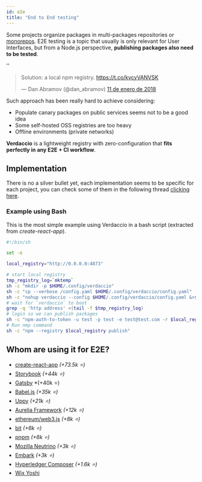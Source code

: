 ```yaml
---
id: e2e
title: "End to End testing"
---
```


Some projects organize packages in multi-packages repositories or [monorepos](https://github.com/babel/babel/blob/master/doc/design/monorepo.md). E2E testing is a topic that usually is only relevant for User Interfaces, but from a Node.js perspective, **publishing packages also need to be tested**.

<div id="codefund">''</div>

<blockquote class="twitter-tweet" data-lang="en"><p lang="en" dir="ltr">Solution: a local npm registry. <a href="https://t.co/kvcyVANVSK">https://t.co/kvcyVANVSK</a></p>&mdash; Dan Abramov (@dan_abramov) <a href="https://twitter.com/dan_abramov/status/951427674844680192?ref_src=twsrc%5Etfw">11 de enero de 2018</a></blockquote>

<script async src="https://platform.twitter.com/widgets.js" charset="utf-8"></script>

Such approach has been really hard to achieve considering:

* Populate canary packages on public services seems not to be a good idea
* Some self-hosted OSS registries are too heavy
* Offline environments (private networks)

**Verdaccio** is a lightweight registry with zero-configuration that **fits perfectly in any E2E + CI workflow**.

## Implementation

There is no a silver bullet yet, each implementation seems to be specific for each project, you can check some of them in the following thread [clicking here](https://stackoverflow.com/a/50222427/308341).

### Example using Bash

This is the most simple example using Verdaccio in a bash script (extracted from *create-react-app*).

```bash
#!/bin/sh

set -e

local_registry="http://0.0.0.0:4873"

# start local registry
tmp_registry_log=`mktemp`
sh -c "mkdir -p $HOME/.config/verdaccio"
sh -c "cp --verbose /config.yaml $HOME/.config/verdaccio/config.yaml"
sh -c "nohup verdaccio --config $HOME/.config/verdaccio/config.yaml &>$tmp_registry_log &"
# wait for `verdaccio` to boot
grep -q 'http address' <(tail -f $tmp_registry_log)
# login so we can publish packages
sh -c "npm-auth-to-token -u test -p test -e test@test.com -r $local_registry"
# Run nmp command
sh -c "npm --registry $local_registry publish"
```

## Whom are using it for E2E?

* [create-react-app](https://github.com/facebook/create-react-app/blob/master/CONTRIBUTING.md#contributing-to-e2e-end-to-end-tests) *(+73.5k ⭐️)*
* [Storybook](https://github.com/storybooks/storybook) *(+44k ⭐️)*
* [Gatsby](https://github.com/gatsbyjs/gatsby) *(+40k ⭐️)
* [Babel.js](https://github.com/babel/babel) *(+35k ⭐️)*
* [Uppy](https://github.com/transloadit/uppy) *(+21k ⭐️)*
* [Aurelia Framework](https://github.com/aurelia) *(+12k ⭐️)*
* [ethereum/web3.js](https://github.com/ethereum/web3.js) *(+8k ⭐️)*
* [bit](https://github.com/teambit/bit) *(+6k ⭐️)*
* [pnpm](https://github.com/pnpm/pnpm) *(+6k ⭐️)*
* [Mozilla Neutrino](https://github.com/neutrinojs/neutrino) *(+3k ⭐️)*
* [Embark](https://embark.status.im/) *(+3k ⭐️)*
* [Hyperledger Composer](https://github.com/hyperledger/composer) *(+1.6k ⭐️)*
* [Wix Yoshi](https://github.com/wix/yoshi)